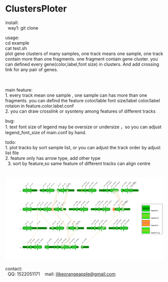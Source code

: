 # ClustersPloter
install:<br>
&nbsp;&nbsp;way1: git clone

usage:<br>
    cd example <br>
    cat test.sh <br>
    plot gene clusters of many samples, one track means one sample, one track contain more than one fragments. one fragment contain gene cluster. you can defined every gene(color,label,font size) in clusters. And add crossing link for any pair of genes.<br><br><br>
    
    
main feature:<br>
    1. every track mean one sample , one sample can has more than one fragments. you can defind the feature color/lable font size/label color/label rotaion in feature.color.label.conf <br>
    2. you can draw crosslink or sysnteny among features of different tracks<br>

bug:<br>
    1. text font size of legend may be oversize or undersize ，so you can adjust legend_font_size of main.conf by hand.

todo:<br>
    1. plot tracks by sort sample list, or you can adjust the track order by adjust list file <br>
    2. feature only has arrow type, add other type<br>
    3. sort by feature,so same feature of different tracks can align centre<br> <br> 
![gene cluster image](example/out.svg)

contact:<br>
    QQ: 1522051171
    mail: ilikeorangeapple@gmail.com
